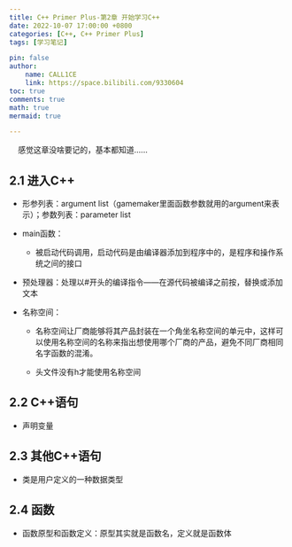 ```yaml
---
title: C++ Primer Plus-第2章 开始学习C++
date: 2022-10-07 17:00:00 +0800
categories: [C++, C++ Primer Plus]
tags: [学习笔记]

pin: false
author: 
    name: CALL1CE
    link: https://space.bilibili.com/9330604
toc: true
comments: true
math: true
mermaid: true

---
```


    感觉这章没啥要记的，基本都知道......

## 2.1 进入C++

- 形参列表：argument list（gamemaker里面函数参数就用的argument来表示）；参数列表：parameter list

- main函数：
  
  - 被启动代码调用，启动代码是由编译器添加到程序中的，是程序和操作系统之间的接口

- 预处理器：处理以#开头的编译指令——在源代码被编译之前按，替换或添加文本

- 名称空间：
  
  - 名称空间让厂商能够将其产品封装在一个角坐名称空间的单元中，这样可以使用名称空间的名称来指出想使用哪个厂商的产品，避免不同厂商相同名字函数的混淆。
  
  - 头文件没有h才能使用名称空间

## 2.2 C++语句

- 声明变量

## 2.3 其他C++语句

- 类是用户定义的一种数据类型

## 2.4 函数

- 函数原型和函数定义：原型其实就是函数名，定义就是函数体
